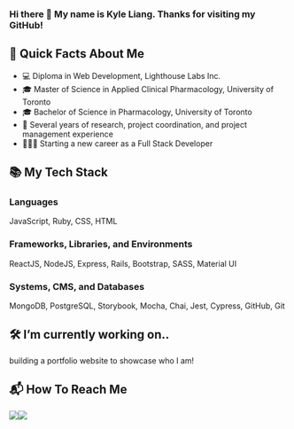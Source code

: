 ### Hi there 👋 My name is Kyle Liang. Thanks for visiting my GitHub!

<!--
**kliang1194/kliang1194** is a ✨ _special_ ✨ repository because its `README.md` (this file) appears on your GitHub profile.

Here are some ideas to get you started:


- 🌱 I’m currently learning ...
- 👯 I’m looking to collaborate on ...
- 🤔 I’m looking for help with ...
- 💬 Ask me about ...
- 📫 How to reach me: ...
- 😄 Pronouns: ...
- ⚡ Fun fact: ...
-->

## 👤 Quick Facts About Me
- 💻 Diploma in Web Development, Lighthouse Labs Inc.
- 🎓 Master of Science in Applied Clinical Pharmacology, University of Toronto
- 🎓 Bachelor of Science in Pharmacology, University of Toronto
- 💼 Several years of research, project coordination, and project management experience 
- 👨🏻‍💻 Starting a new career as a Full Stack Developer

## 📚 My Tech Stack
### Languages
<p>
  JavaScript, Ruby, CSS, HTML
</p>

### Frameworks, Libraries, and Environments
<p>
  ReactJS, NodeJS, Express, Rails, Bootstrap, SASS, Material UI
</p>

### Systems, CMS, and Databases
<p>
  MongoDB, PostgreSQL, Storybook, Mocha, Chai, Jest, Cypress, GitHub, Git
</p>

## 🛠 I’m currently working on.. 
<p>building a portfolio website to showcase who I am!</p>  


## 📬 How To Reach Me
<p><a href="https://www.linkedin.com/in/kyle-liang-742916b0/"><img src="https://img.icons8.com/fluency/48/000000/linkedin.png"/></a><a href="mailto:kliang1194@gmail.com"><img src="https://img.icons8.com/color/48/000000/gmail-new.png"/></a></p>

